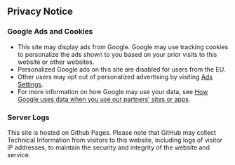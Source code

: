 ## Privacy Notice

### Google Ads and Cookies
* This site may display ads from Google. Google may use tracking cookies to personalize the ads shown to you based on your prior visits to this website or other websites.
* Personalized Google ads on this site are disabled for users from the EU.
* Other users may opt out of personalized advertising by visiting [Ads Settings](https://www.google.com/settings/ads).
* For more information on how Google may use your data, see [ How Google uses data when you use our partners’ sites or apps](https://policies.google.com/technologies/partner-sites).

### Server Logs
This site is hosted on Github Pages. Please note that GitHub may collect Technical Information from visitors to this website, including logs of visitor IP addresses, to maintain the security and integrity of the website and service.
